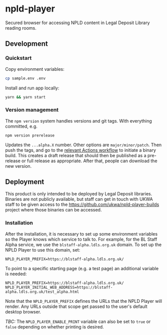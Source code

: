 # npld-player

Secured browser for accessing NPLD content in Legal Deposit Library reading rooms.

## Development

### Quickstart

Copy environment variables:

```sh
cp sample.env .env
```

Install and run app locally:

```sh
yarn && yarn start
```

### Version management

The `npm version` system handles versions and git tags.  With everything committed, e.g.

```
npm version prerelease
```

Updates the `...alpha.X` number. Other options are `major/minor/patch`.  Then push the tags, and go to the [relevant Actions workflow](https://github.com/ukwa/npld-player-builds/actions/workflows/build.yaml) to initiate a binary build. This creates a draft release that should then be published as a pre-release or full release as appropriate. After that, people can download the new version.

## Deployment

This product is only intended to be deployed by Legal Deposit libraries.  Binaries are not publicly available, but staff can get in touch with UKWA staff to be given access to the https://github.com/ukwa/npld-player-builds project where those binaries can be accessed.

### Installation

After the installation, it is necessary to set up some environment variables so the Player knows which service to talk to.  For example, for the BL Staff Alpha service, we use the `blstaff-alpha.ldls.org.uk` domain.  To set up the NPLD Player to use this domain, set:

```
NPLD_PLAYER_PREFIX=https://blstaff-alpha.ldls.org.uk/
```

To point to a specific starting page (e.g. a test page) an additional variable is needed:

```
NPLD_PLAYER_PREFIX=https://blstaff-alpha.ldls.org.uk/
NPLD_PLAYER_INITIAL_WEB_ADDRESS=https://blstaff-alpha.ldls.org.uk/test_alpha.html
```

Note that the `NPLD_PLAYER_PREFIX` defines the URLs that the NPLD Player will render. Any URLs outside that scope get passed to the user's default desktop browser.

_TBC:_ The `NPLD_PLAYER_ENABLE_PRINT` variable can also be set to `true` or `false` depending on whether printing is desired.